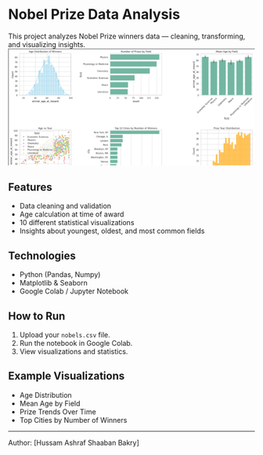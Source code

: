 #  Nobel Prize Data Analysis

This project analyzes Nobel Prize winners data — cleaning, transforming, and visualizing insights.
![Nobel Data Visualization](figure.png)
##  Features
- Data cleaning and validation
- Age calculation at time of award
- 10 different statistical visualizations
- Insights about youngest, oldest, and most common fields

##  Technologies
- Python (Pandas, Numpy)
- Matplotlib & Seaborn
- Google Colab / Jupyter Notebook

##  How to Run
1. Upload your `nobels.csv` file.
2. Run the notebook in Google Colab.
3. View visualizations and statistics.

##  Example Visualizations
- Age Distribution
- Mean Age by Field
- Prize Trends Over Time
- Top Cities by Number of Winners

---

Author: [Hussam Ashraf Shaaban Bakry]

